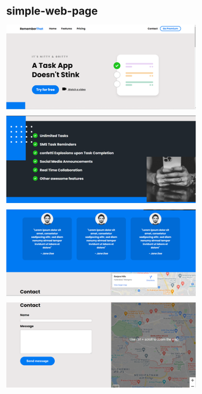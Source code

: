 # simple-web-page
![expences-api](https://github.com/rajendraprasad10/simple-web-page/blob/32bcb4172751504830b89cb62f7bded9d0aef761/images/Screenshot%20(2).png)

![expences-api](https://github.com/rajendraprasad10/simple-web-page/blob/bd79a71e1849b2f10e0acdceea62330262f6ca48/images/Screenshot%20(3).png)

![expences-api](https://github.com/rajendraprasad10/simple-web-page/blob/12c41be9e1abcdad5e5ab8a4fa47231a024a063d/images/Screenshot%20(4).png)

![expences-api](https://github.com/rajendraprasad10/simple-web-page/blob/253b150451ff6c99ae32adc28407fa7ccc9cff0a/images/Screenshot%20(5).png)
